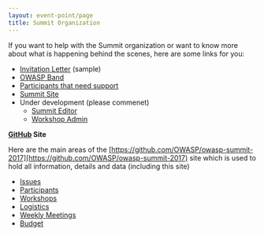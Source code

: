 ```yaml
---
layout: event-point/page
title: Summit Organization
---
```


If you want to help with the Summit organization or want to know more about what is happening behind the scenes, here are some links for you:

* [Invitation Letter](../Logistics/Invitation-letter.md) (sample)
* [OWASP Band](../Logistics/Owasp-Band.html)
* [Participants that need support](../Logistics/Participants-need-support.html)
* [Summit Site](../Logistics/Summit-site.html)
* Under development (please commenet)
  * [Summit Editor](../Logistics/Summit-Editor.html)
  * [Workshop Admin](../Logistics/Workshop-Admin.html)


**[GitHub](https://github.com/OWASP/owasp-summit-2017) Site** 

Here are the main areas of the [https://github.com/OWASP/owasp-summit-2017](https://github.com/OWASP/owasp-summit-2017) site which is used to hold all information, details and data (including this site)
 
* [Issues](https://github.com/OWASP/owasp-summit-2017/issues)
* [Participants](https://github.com/OWASP/owasp-summit-2017/tree/master/Participants)
* [Workshops](https://github.com/OWASP/owasp-summit-2017/tree/master/Workshops)
* [Logistics](https://github.com/OWASP/owasp-summit-2017/tree/master/Logistics)
* [Weekly Meetings](https://github.com/OWASP/owasp-summit-2017/tree/master/Logistics/meetings)
* [Budget](https://github.com/OWASP/owasp-summit-2017/tree/master/Budget)
